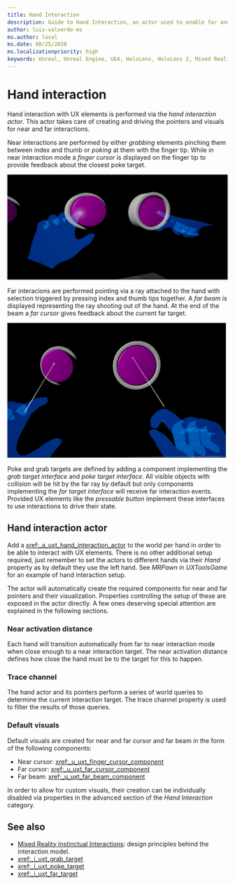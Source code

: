 ```yaml
---
title: Hand Interaction
description: Guide to Hand Interaction, an actor used to enable far and near interaction using hands. 
author: luis-valverde-ms
ms.author: luval
ms.date: 08/25/2020
ms.localizationpriority: high
keywords: Unreal, Unreal Engine, UE4, HoloLens, HoloLens 2, Mixed Reality, development, MRTK, UXT, UX Tools, hand interaction
---
```


# Hand interaction

Hand interaction with UX elements is performed via the *hand interaction actor*. This actor takes care of creating and driving the pointers and visuals for near and far interactions. 

Near interactions are performed by either _grabbing_ elements pinching them between index and thumb or _poking_ at them with the finger tip. 
While in near interaction mode a _finger cursor_ is displayed on the finger tip to provide feedback about the closest poke target.

![Poke interaction running on mixed reality device with simulated hands touching buttons](Images/PokeInteraction.png)

Far interacions are performed pointing via a ray attached to the hand with selection triggered by pressing index and thumb tips together. 
A _far beam_ is displayed representing the ray shooting out of the hand. 
At the end of the beam a _far cursor_ gives feedback about the current far target. 

![Far interaction running on mixed reality device with simulated hands targeting buttons](Images/FarInteraction.png)

 Poke and grab targets are defined by adding a component implementing the *grab target interface* and *poke target interface*.
 All visible objects with collision will be hit by the far ray by default but only components implementing the *far target interface* will receive far interaction events.
 Provided UX elements like the _pressable button_ implement these interfaces to use interactions to drive their state.

## Hand interaction actor

Add a <xref:_a_uxt_hand_interaction_actor> to the world per hand in order to be able to interact with UX elements. 
There is no other additional setup required, just remember to set the actors to different hands via their *Hand* property as by default they use the left hand.
 See _MRPawn_ in _UXToolsGame_ for an example of hand interaction setup.

The actor will automatically create the required components for near and far pointers and their visualization. 
Properties controlling the setup of these are exposed in the actor directly. 
A few ones deserving special attention are explained in the following sections.

### Near activation distance

Each hand will transition automatically from far to near interaction mode when close enough to a near interaction target. 
The near activation distance defines how close the hand must be to the target for this to happen.

### Trace channel

The hand actor and its pointers perform a series of world queries to determine the current interaction target. 
The trace channel property is used to filter the results of those queries.

### Default visuals

Default visuals are created for near and far cursor and far beam in the form of the following components:

- Near cursor: <xref:_u_uxt_finger_cursor_component>
- Far cursor: <xref:_u_uxt_far_cursor_component>
- Far beam: <xref:_u_uxt_far_beam_component>

In order to allow for custom visuals, their creation can be individually disabled via properties in the advanced section of the _Hand Interaction_ category.

## See also

- [Mixed Reality Instinctual Interactions](https://docs.microsoft.com/windows/mixed-reality/interaction-fundamentals): design principles behind the interaction model.
- <xref:_i_uxt_grab_target>
- <xref:_i_uxt_poke_target>
- <xref:_i_uxt_far_target>